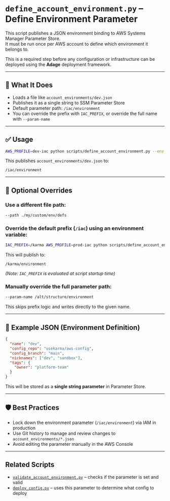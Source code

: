 # `define_account_environment.py` – Define Environment Parameter

This script publishes a JSON environment binding to AWS Systems Manager Parameter Store.  
It must be run once per AWS account to define which environment it belongs to.

This is a required step before any configuration or infrastructure can be deployed using the **Adage** deployment framework.

---

## 📌 What It Does

- Loads a file like `account_environments/dev.json`
- Publishes it as a single string to SSM Parameter Store
- Default parameter path: `/iac/environment`
- You can override the prefix with `IAC_PREFIX`, or override the full name with `--param-name`

---

## ✅ Usage

```bash
AWS_PROFILE=dev-iac python scripts/define_account_environment.py --env dev
```

This publishes `account_environments/dev.json` to:

```
/iac/environment
```

---

## 🔀 Optional Overrides

### Use a different file path:

```bash
--path ./my/custom/env/defs
```

### Override the default prefix (`/iac`) using an environment variable:

```bash
IAC_PREFIX=/karma AWS_PROFILE=prod-iac python scripts/define_account_environment.py --env prod
```

This will publish to:

```
/karma/environment
```

*(Note: `IAC_PREFIX` is evaluated at script startup time)*

### Manually override the full parameter path:

```bash
--param-name /alt/structure/environment
```

This skips prefix logic and writes directly to the given name.

---

## 🧾 Example JSON (Environment Definition)

```json
{
  "name": "dev",
  "config_repo": "usekarma/aws-config",
  "config_branch": "main",
  "nicknames": ["dev", "sandbox"],
  "tags": {
    "owner": "platform-team"
  }
}
```

This will be stored as a **single string parameter** in Parameter Store.

---

## 🛡️ Best Practices

- Lock down the environment parameter (`/iac/environment`) via IAM in production
- Use Git history to manage and review changes to `account_environments/*.json`
- Avoid editing the parameter manually in the AWS Console

---

## Related Scripts

- [`validate_account_environment.py`](validate_account_environment.py) – checks if the parameter is set and valid
- [`deploy_config.py`](deploy_config.py) – uses this parameter to determine what config to deploy
